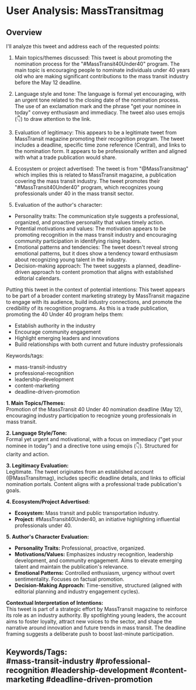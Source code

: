 # User Analysis: MassTransitmag

## Overview

<think>
I'll analyze this tweet and address each of the requested points:

1. Main topics/themes discussed:
This tweet is about promoting the nomination process for the "#MassTransit40Under40" program. The main topic is encouraging people to nominate individuals under 40 years old who are making significant contributions to the mass transit industry before the May 12 deadline.

2. Language style and tone:
The language is formal yet encouraging, with an urgent tone related to the closing date of the nomination process. The use of an exclamation mark and the phrase "get your nominee in today" convey enthusiasm and immediacy. The tweet also uses emojis (👇) to draw attention to the link.

3. Evaluation of legitimacy:
This appears to be a legitimate tweet from MassTransit magazine promoting their recognition program. The tweet includes a deadline, specific time zone reference (Central), and links to the nomination form. It appears to be professionally written and aligned with what a trade publication would share.

4. Ecosystem or project advertised:
The tweet is from "@MassTransitmag" which implies this is related to MassTransit magazine, a publication covering the mass transit industry. The tweet promotes their "#MassTransit40Under40" program, which recognizes young professionals under 40 in the mass transit sector.

5. Evaluation of the author's character:
- Personality traits: The communication style suggests a professional, organized, and proactive personality that values timely action.
- Potential motivations and values: The motivation appears to be promoting recognition in the mass transit industry and encouraging community participation in identifying rising leaders.
- Emotional patterns and tendencies: The tweet doesn't reveal strong emotional patterns, but it does show a tendency toward enthusiasm about recognizing young talent in the industry.
- Decision-making approach: The tweet suggests a planned, deadline-driven approach to content promotion that aligns with established editorial calendars.

Putting this tweet in the context of potential intentions:
This tweet appears to be part of a broader content marketing strategy by MassTransit magazine to engage with its audience, build industry connections, and promote the credibility of its recognition programs. As this is a trade publication, promoting the 40 Under 40 program helps them:
- Establish authority in the industry
- Encourage community engagement
- Highlight emerging leaders and innovations
- Build relationships with both current and future industry professionals

Keywords/tags:
- mass-transit-industry
- professional-recognition
- leadership-development
- content-marketing
- deadline-driven-promotion
</think>

**1. Main Topics/Themes:**  
Promotion of the MassTransit 40 Under 40 nomination deadline (May 12), encouraging industry participation to recognize young professionals in mass transit.

**2. Language Style/Tone:**  
Formal yet urgent and motivational, with a focus on immediacy ("get your nominee in today") and a directive tone using emojis (👇). Structured for clarity and action.

**3. Legitimacy Evaluation:**  
Legitimate. The tweet originates from an established account (@MassTransitmag), includes specific deadline details, and links to official nomination portals. Content aligns with a professional trade publication's goals.

**4. Ecosystem/Project Advertised:**  
- **Ecosystem:** Mass transit and public transportation industry.  
- **Project:** #MassTransit40Under40, an initiative highlighting influential professionals under 40.

**5. Author's Character Evaluation:**  
- **Personality Traits:** Professional, proactive, organized.  
- **Motivations/Values:** Emphasizes industry recognition, leadership development, and community engagement. Aims to elevate emerging talent and maintain the publication's relevance.  
- **Emotional Patterns:** Controlled enthusiasm, urgency without overt sentimentality. Focuses on factual promotion.  
- **Decision-Making Approach:** Time-sensitive, structured (aligned with editorial planning and industry engagement cycles).

**Contextual Interpretation of Intentions:**  
This tweet is part of a strategic effort by MassTransit magazine to reinforce its role as an industry authority. By spotlighting young leaders, the account aims to foster loyalty, attract new voices to the sector, and shape the narrative around innovation and future trends in mass transit. The deadline framing suggests a deliberate push to boost last-minute participation.

**Keywords/Tags:**  
#mass-transit-industry #professional-recognition #leadership-development #content-marketing #deadline-driven-promotion
---
